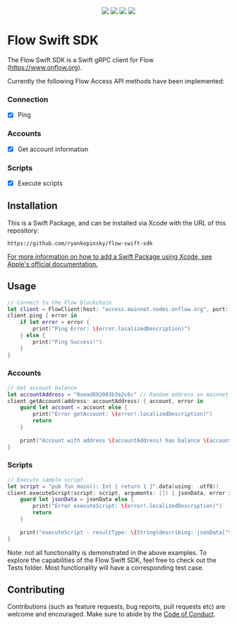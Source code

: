 <p align="center">
  <img src="https://img.shields.io/github/v/release/ryankopinsky/flow-swift-sdk?color=orange&label=SwiftPM&logo=swift"/>
  <img src="https://img.shields.io/badge/platform-iOS%20%7C%20macOS%20%7C%20tvOS-lightgrey"/>
  <img src="https://img.shields.io/badge/Swift-5.3-orange?logo=swift"/>
  <img src="https://img.shields.io/github/license/ryankopinsky/flow-swift-sdk"/>
</p>

# Flow Swift SDK
The Flow Swift SDK is a Swift gRPC client for Flow (https://www.onflow.org). 

Currently the following Flow Access API methods have been implemented:

### Connection
- [x] Ping

### Accounts
- [x] Get account information

### Scripts
- [x] Execute scripts

## Installation

This is a Swift Package, and can be installed via Xcode with the URL of this repository:

`https://github.com/ryankopinsky/flow-swift-sdk`

[For more information on how to add a Swift Package using Xcode, see Apple's official documentation.](https://developer.apple.com/documentation/xcode/adding_package_dependencies_to_your_app)


## Usage

```swift
// Connect to the Flow blockchain
let client = FlowClient(host: "access.mainnet.nodes.onflow.org", port: 9000)
client.ping { error in
    if let error = error {
        print("Ping Error: \(error.localizedDescription)")
    } else {
        print("Ping Success!")
    }
}
```

### Accounts

```swift
// Get account balance
let accountAddress = "0xead892083b3e2c6c" // Random address on mainnet
client.getAccount(address: accountAddress) { account, error in
    guard let account = account else {
        print("Error getAccount: \(error!.localizedDescription)")
        return
    }
    
    print("Account with address \(accountAddress) has balance \(account.balance).")
}
```

### Scripts

```swift
// Execute sample script
let script = "pub fun main(): Int { return 1 }".data(using: .utf8)!
client.executeScript(script: script, arguments: []) { jsonData, error in
    guard let jsonData = jsonData else {
        print("Error executeScript: \(error!.localizedDescription)")
        return
    }
    
    print("executeScript - resultType: \(String(describing: jsonData["type"])), resultValue: \(String(describing: jsonData["value"])).")
}
```

Note: not all functionality is demonstrated in the above examples. To explore the capabilities of the Flow Swift SDK, feel free to check out the Tests folder. Most functionality will have a corresponding test case. 

## Contributing

Contributions (such as feature requests, bug reports, pull requests etc) are welcome and encouraged. Make sure to abide by the [Code of Conduct](https://github.com/ryankopinsky/flow-swift-sdk/blob/main/CODE_OF_CONDUCT.md). 
